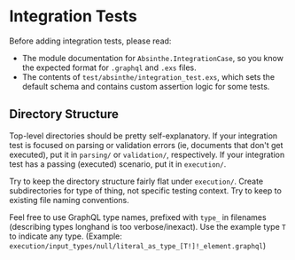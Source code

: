 # Integration Tests

Before adding integration tests, please read:

- The module documentation for `Absinthe.IntegrationCase`, so you know
  the expected format for `.graphql` and `.exs` files.
- The contents of `test/absinthe/integration_test.exs`, which sets the
  default schema and contains custom assertion logic for some tests.

## Directory Structure

Top-level directories should be pretty self-explanatory. If your
integration test is focused on parsing or validation errors (ie,
documents that don't get executed), put it in `parsing/` or
`validation/`, respectively. If your integration test has a passing
(executed) scenario, put it in `execution/`.

Try to keep the directory structure fairly flat under
`execution/`. Create subdirectories for type of thing, not specific testing
context. Try to keep to existing file naming conventions.

Feel free to use GraphQL type names, prefixed with `type_` in
filenames (describing types longhand is too verbose/inexact). Use the
example type `T` to indicate any type. (Example:
`execution/input_types/null/literal_as_type_[T!]!_element.graphql`)
